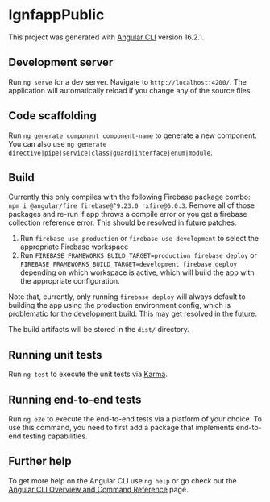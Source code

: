 # IgnfappPublic

This project was generated with [Angular CLI](https://github.com/angular/angular-cli) version 16.2.1.

## Development server

Run `ng serve` for a dev server. Navigate to `http://localhost:4200/`. The application will automatically reload if you change any of the source files.

## Code scaffolding

Run `ng generate component component-name` to generate a new component. You can also use `ng generate directive|pipe|service|class|guard|interface|enum|module`.

## Build

Currently this only compiles with the following Firebase package combo: `npm i @angular/fire firebase@^9.23.0 rxfire@6.0.3`. Remove all of those packages and re-run if app throws a compile error or you get a firebase collection reference error. This should be resolved in future patches.

1. Run `firebase use production` or `firebase use development` to select the appropriate Firebase workspace
2. Run `FIREBASE_FRAMEWORKS_BUILD_TARGET=production firebase deploy` or `FIREBASE_FRAMEWORKS_BUILD_TARGET=development firebase deploy` depending on which workspace is active, which will build the app with the appropriate configuration. 

Note that, currently, only running `firebase deploy` will always default to building the app using the production environment config, which is problematic for the development build. This may get resolved in the future.

The build artifacts will be stored in the `dist/` directory.

## Running unit tests

Run `ng test` to execute the unit tests via [Karma](https://karma-runner.github.io).

## Running end-to-end tests

Run `ng e2e` to execute the end-to-end tests via a platform of your choice. To use this command, you need to first add a package that implements end-to-end testing capabilities.

## Further help

To get more help on the Angular CLI use `ng help` or go check out the [Angular CLI Overview and Command Reference](https://angular.io/cli) page.
